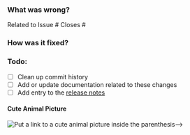 ### What was wrong?

Related to Issue #
Closes #

### How was it fixed?

### Todo:

- [ ] Clean up commit history
- [ ] Add or update documentation related to these changes
- [ ] Add entry to the [release notes](https://github.com/ethereum/eth-utils/blob/main/newsfragments/README.md)

#### Cute Animal Picture

![Put a link to a cute animal picture inside the parenthesis-->](<>)
